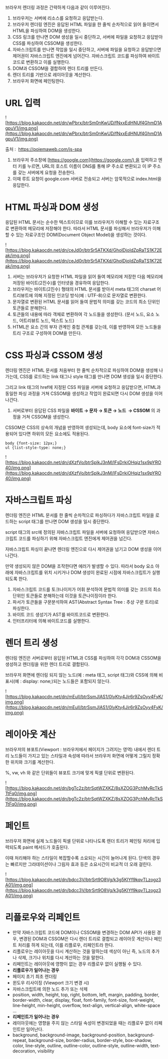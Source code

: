 브라우저 렌더링 과정은 간략하게 다음과 같이 이루어진다.

1. 브라우저는 서버에 리소스를 요청하고 응답받는다.
2. 브라우저 렌더링 엔진은 응답된 HTML 파일을 한 줄씩 순차적으로 읽어 들이면서 HTML을 파싱하여 DOM을 생성한다.
3. CSS 링크를 만나면 DOM 생성을 일시 중단하고, 서버에 파일을 요청하고 응답받아 CSS를 파싱하여 CSSOM을 생성한다.
4. 자바스크립트를 만나면 작업을 일시 중단하고, 서버에 파일을 요청하고 응답받으면 제어권이 자바스크립트 엔진에게 넘어간다. 자바스크립트 코드를 파싱하여 바이트코드로 변환하고 이를 실행한다.
5. DOM과 CSSOM을 결합하여 렌더 트리를 만든다.
6. 렌더 트리를 기반으로 레이아웃을 계산한다.
7. 브라우저 화면에 페인팅한다.

# **URL 입력**

![https://blog.kakaocdn.net/dn/wPbrx/btrSm0nKwUD/fNxxEdHNUf4GhmD1AgpuV1/img.png](https://blog.kakaocdn.net/dn/wPbrx/btrSm0nKwUD/fNxxEdHNUf4GhmD1AgpuV1/img.png)

출처 :  https://poiemaweb.com/js-spa

1. 브라우저 주소창에 [https://google.com](https://google.com/) 을 입력하고 엔터 키를 누르면, URL의 호스트 이름이 DNS를 통해 IP 주소로 변환되고 이 IP 주소를 갖는 서버에게 요청을 전송한다.
2. 이때 루트 요청이 google.com 서버로 전송되고 서버는 암묵적으로 index.html을 응답한다.

# **HTML 파싱과 DOM 생성**

응답된 HTML 문서는 순수한 텍스트이므로 이를 브라우저가 이해할 수 있는 자료구조로 변환하여 메모리에 저장해야 한다. 따라서 HTML 문서를 파싱해서 브라우저가 이해할 수 있는 자료구조인 DOM(Document Object Model)을 생성하는 것이다.

![https://blog.kakaocdn.net/dn/ceJd0r/btrSr5ATKXd/GholDjoIdZpRaTS1K72Eak/img.png](https://blog.kakaocdn.net/dn/ceJd0r/btrSr5ATKXd/GholDjoIdZpRaTS1K72Eak/img.png)

1. 서버는 브라우저가 요청한 HTML 파일을 읽어 들여 메모리에 저장한 다음 메모리에 저장된 바이트(2진수)를 인터넷을 경유하여 응답한다.
2. 브라우저는 바이트(2진수) 형태의 HTML 문서를 받아서 meta 태그의 charset 어트리뷰트에 의해 지정된 인코딩 방식(예 : UTF-8)으로 문자열로 변환한다.
3. 문자열로 변환된 HTML 문서를 읽어 들여 문법적 의미를 갖는 코드의 최소 단위인 토큰들로 분해한다.
4. 토큰들의 내용에 따라 객체로 변환하여 각 노드들을 생성한다. (문서 노드, 요소 노드, 어트리뷰트 노드, 텍스트 노드)
5. HTML은 요소 간의 부자 관계인 중첩 관계를 갖는데, 이를 반영하여 모든 노드들을 트리 구조로 구성하여 DOM을 만든다.

# **CSS 파싱과 CSSOM 생성**

렌더링 엔진은 HTML 문서를 처음부터 한 줄씩 순차적으로 파싱하여 DOM을 생성해 나가는데, CSS를 로드하는 link 태그나 style 태그를 만나면 DOM 생성을 일시 중단한다.

그리고 link 태그의 href에 지정된 CSS 파일을 서버에 요청하고 응답받으면, HTML과 동일한 파싱 과정을 거쳐 CSSOM을 생성하고 작업이 완료되면 다시 DOM 생성을 이어나간다.

1. 서버로부터 응답된 CSS 파일을 **바이트 → 문자 → 토큰 → 노드  → CSSOM** 의 과정을 거쳐 CSSOM을 생성한다.

CSSOM은 CSS의 상속의 개념을 반영하여 생성되는데, body 요소에 font-size가 적용되어 있다면 하위의 모든 요소에도 적용된다.

```
body {font-size: 12px;}
ul {list-style-type: none;}
```

![https://blog.kakaocdn.net/dn/dXzfVo/btrSplkJ3nM/lFsDrkiOHqiz1sx9pYRO40/img.png](https://blog.kakaocdn.net/dn/dXzfVo/btrSplkJ3nM/lFsDrkiOHqiz1sx9pYRO40/img.png)

# **자바스크립트 파싱**

렌더링 엔진은 HTML 문서를 한 줄씩 순차적으로 파싱하다가 자바스크립트 파일을 로드하는 script 태그를 만나면 DOM 생성을 일시 중단한다.

script 태그의 src에 정의된 자바스크립트 파일을 서버에 요청하여 응답받으면 자바스크립트 코드를 파싱하기 위해 자바스크립트 엔진에게 제어권을 넘긴다.

자바스크립트 파싱이 끝나면 렌더링 엔진으로 다시 제어권을 넘기고 DOM 생성을 이어나간다.

만약 생성되지 않은 DOM을 조작한다면 에러가 발생할 수 있다. 따라서 body 요소 아래에 자바스크립트를 위치 시키거나 DOM 생성이 완료된 시점에 자바스크립트가 실행되도록 한다.

1. 자바스크립트 코드를 토크나이저가 어휘 분석하여 문법적 의미를 갖는 코드의 최소 단위인 토큰들로 분해하는데 이것을 토큰나이징이라 한다.
2. 파서가 토큰들을 구문분석하여 AST(Abstract Syntax Tree : 추상 구문 트리)로 파싱한다.
3. 바이트 코드 생성기가 AST를 바이트코드로 변환한다.
4. 인터프리터에 의해 바이트코드를 실행한다.

# **렌더 트리 생성**

렌더링 엔진은 서버로부터 응답된 HTML과 CSS를 파싱하여 각각 DOM과 CSSOM을 생성하고 렌더링을 위한 렌더 트리로 결합된다.

브라우저 화면에 렌더링 되지 않는 노드(예 : meta 태그, script 태그)와 CSS에 의해 비표시(예 : display: none;)되는 노드들은 포함되지 않는다.

![https://blog.kakaocdn.net/dn/mEull/btrSsmJlAS1/0lyKty4Jir6r9ZsOyv4FyK/img.png](https://blog.kakaocdn.net/dn/mEull/btrSsmJlAS1/0lyKty4Jir6r9ZsOyv4FyK/img.png)

# **레이아웃 계산**

브라우저의 뷰포트(Viewport : 브라우저에서 페이지가 그려지는 영역) 내에서 렌더 트리 노드들이 가지고 있는 스타일과 속성에 따라서 브라우저 화면에 어떻게 그릴지 정확한 위치와 크기를 계산한다.

%, vw, vh 와 같은 단위들이 뷰포트 크기에 맞게 픽셀 단위로 변환된다.

![https://blog.kakaocdn.net/dn/bgTc2z/btrSqtWZXKZ/8sXZOG3PchMvRcTkSTtFq0/img.png](https://blog.kakaocdn.net/dn/bgTc2z/btrSqtWZXKZ/8sXZOG3PchMvRcTkSTtFq0/img.png)

# **페인트**

브라우저 화면에 실제 노드들이 픽셀 단위로 나타나도록 렌더 트리가 페인팅 처리에 입력되도록 paint 메서드가 호출된다.

이때 처리해야 하는 스타일이 복잡할수록 소요되는 시간이 늘어나게 된다. 단색의 경우는 빠르지만 그라데이션이나 그림자 효과 등은 소요시간이 비교적 더 오래 걸린다.

![https://blog.kakaocdn.net/dn/bdcc3V/btrSrt9O8Vg/k3g5KIYf9kqvTLzogz3A01/img.png](https://blog.kakaocdn.net/dn/bdcc3V/btrSrt9O8Vg/k3g5KIYf9kqvTLzogz3A01/img.png)

# **리플로우와 리페인트**

- 만약 자바스크립트 코드에 DOM이나 CSSOM을 변경하는 DOM API가 사용된 경우, 변경된 DOM과 CSSOM은 다시 렌더 트리로 결합되고 레이아웃 계산이나 페인트 처리를 하게 되는데, 이를 리플로우, 리페인트라 한다.
- 리플로우는 레이아웃을 다시 계산하는 것을 말하는데 색상이 아닌 즉, 노드의 추가나 삭제, 크기나 위치를 다시 계산하는 것을 말한다.
- 리페인트는 레이아웃에 영향이 없는 경우 리플로우 없이 실행될 수 있다.
- **리플로우가 일어나는 경우**
- 페이지 초기 최초 렌더링
- 윈도우 리사이징 (Viewport 크기 변경 시)
- 자바스크립트에 의한 노드 추가 또는 삭제
- position, width, height, top, right, bottom, left, margin, padding, border, border-width, clear, display, float, font-family, font-size, font-weight, line-height, min-height, overflow, text-align, vertical-align, white-space ...
- **리페인트가 일어나는 경우**
- 레이아웃에는 영향을 주지 않는 스타일 속성이 변경되었을 때는 리플로우 없이 리페인트만 일어난다.
- background, background-image, background-position, background-repeat, background-size, border-radius, border-style, box-shadow, color, line-style, outline, outline-color, outline-style, outline-width, text-decoration, visibility

